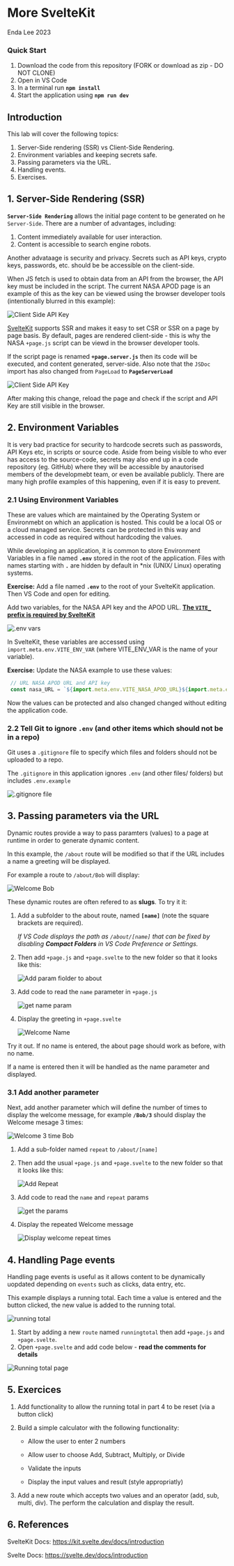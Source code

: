 # More SvelteKit

Enda Lee 2023

### Quick Start

1. Download the code from this repository (FORK or download as zip - DO NOT CLONE)
2. Open in VS Code
3. In a terminal run **`npm install`**
4. Start the application using **`npm run dev`**

## Introduction

This lab will cover the following topics:

1. Server-Side rendering (SSR) vs Client-Side Rendering.
2. Environment variables and keeping secrets safe.
3. Passing parameters via the URL.
4. Handling events.
5. Exercises.



## 1. Server-Side Rendering (SSR)

**`Server-Side Rendering`** allows the initial page content to be generated on he `Server-Side`. There are a number of advantages, including:

1. Content immediately available for user interaction.
2. Content is accessible to search engine robots.

Another advataage is security and privacy. Secrets such as API keys, crypto keys, passwords, etc. should be be accessible on the client-side. 

When JS fetch is used to obtain data from an API from the browser, the API key must be included in the script. The current NASA APOD page is an example of this as the key can be viewed using the browser developer tools (intentionally blurred in this example):

![Client Side API Key](./media/nas_api_key.png)

[SvelteKit](https://kit.svelte.dev/docs/page-options) supports SSR and makes it easy to set CSR or SSR on a page by page basis. By default, pages are rendered client-side - this is why the NASA `+page.js` script can be viewd in the browser developer tools.

If the script page is renamed **`+page.server.js`** then its code will be executed, and content generated, server-side. Also note that the `JSDoc` import has also changed from `PageLoad` to **`PageServerLoad`**

![Client Side API Key](./media/nasa_ssr.png)

After making this change, reload the page and check if the script and  API Key are still visible in the browser.  

## 2. Environment Variables

It is very bad practice for security to hardcode secrets such as passwords, API Keys etc, in scripts or source code. Aside from being visible to who ever has access to the source-code, secrets may also end up in a code repository (eg. GitHub) where they will be accessible by anautorised members of the developmebt team, or even be available publicly.  There are many high profile examples of this happening,  even if it is easy to prevent.

### 2.1 Using Environment Variables

These are values which are maintained by the Operating System or Environmebt on which an application is hosted. This could be a local OS or a cloud managed service. Secrets can be protected in this way and accessed in code as required without hardcoding the values. 

While developing an application, it is common to store Environment Variables in a file named  **`.env`** stored in the root of the application. Files with names starting with **`.`** are hidden by default in *nix (UNIX/ Linux) operating systems.

**Exercise:** Add a file named **`.env`** to the root of your SvelteKit application. Then VS Code and open for editing.

Add two variables, for the NASA API key and the APOD URL. [**The `VITE_` prefix is required by SvelteKit**](https://vitejs.dev/guide/env-and-mode.html#env-files)

![.env vars](./media/dotenv.png)

In SvelteKit, these variables are accessed using `import.meta.env.VITE_ENV_VAR` (where VITE_ENV_VAR is the name of your variable). 

**Exercise:** Update the NASA example to use these values:

```javascript
 // URL NASA APOD URL and API key
 const nasa_URL = `${import.meta.env.VITE_NASA_APOD_URL}${import.meta.env.VITE_NASA_API_KEY}`;
```

Now the values can be protected and also changed changed without editing the application code.

### 2.2 Tell Git to ignore `.env` (and other items which should not be in a repo)

Git uses a `.gitignore` file to specify which files and folders should not be uploaded to a repo.

The  `.gitignore`  in this application ignores `.env` (and other files/ folders) but includes `.env.example`

![.gitignore file](./media/dotgitignore.png)



## 3. Passing parameters via the URL

Dynamic routes provide a way to pass paramters (values) to a page at runtime in order to generate dynamic content. 

In this example, the `/about` route will be modified so that if the URL includes a name a greeting will be displayed.

For example a route to  `/about/Bob` will display:

![Welcome Bob](./media/hello_bob.png)

These dynamic routes are often refered to as **slugs**. To try it it:

1. Add a subfolder to the about route, named **`[name]`** (note the square brackets are required). 

   *If VS Code displays the path as `/about/[name]` that can be fixed by disabling  **Compact  Folders** in VS Code Preference or Settings.*

2. Then add `+page.js` and `+page.svelte` to the new folder so that it looks like this:

   ![Add param fiolder to about](./media/name_param.png)

3. Add code to read the `name` parameter in `+page.js`

   ![get name param](./media/param_page_js.png)

4. Display the greeting in `+page.svelte`

   ![Welcome Name](./media/name_greeting.png)



Try it out. If no name is entered, the about page should work as before, with no name. 

If a name is entered then it will be handled as the name parameter and displayed.

### 3.1 Add another parameter

Next, add another parameter which will define the number of times to display the welcome message, for example **`/Bob/3`** should display the Welcome mesage 3 times:

![Welcome 3 time Bob](./media/loopyBob.png) 

1. Add a sub-folder named `repeat`  to `/about/[name]` 

2. Then add the usual  `+page.js` and `+page.svelte` to the new folder so that it looks like this:

   ![Add Repeat](./media/add_repeat.png)

3. Add code to read the `name` and `repeat` params

   ![get the params](./media/params_name_repeat.png)

4. Display the repeated Welcome message

   ![Display welcome repeat times](./media/each_iterator.png)



## 4. Handling Page events

Handling page events is useful as it allows content to be dynamically uopdated depending on `events` such as clicks, data entry, etc.

This example displays a running total. Each time a value is entered and the button clicked, the new value is added to the running total.

![running total](./media/running_total.png)

1. Start by adding a new `route` named `runningtotal` then add `+page.js` and `+page.svelte`.
2. Open `+page.svelte` and add code below - **read the comments for details**

![Running total page](./media/running_total_page.png)



## 5. Exercices

1. Add functionality to allow the running total in part 4 to be reset (via a button click)

2. Build a simple calculator with the following functionality:

   * Allow the user to enter 2 numbers

   * Allow user to choose Add, Subtract, Multiply, or Divide

   * Validate the inputs

   * Display the input values and result (style appropriatly)

3. Add a new route which accepts two values and an operator (add, sub, multi, div). The perform the calculation and display the result.

## 6. References

SvelteKit Docs: https://kit.svelte.dev/docs/introduction

Svelte Docs: https://svelte.dev/docs/introduction    
